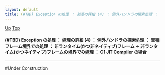 ```yaml
---
layout: default
title: (#TBD) Exception の処理 ： 処理の詳細 (4) ： 例外ハンドラの探索処理 ： 異種フレーム境界での処理 ： 非ランタイム(かつ非ネイティブ)フレーム → 非ランタイム(かつネイティブ)フレームの境界での処理 ： C1 JIT Compiler の場合
---
```

[Up](noCGiAj9yr.html) [Top](../index.html)

#### (#TBD) Exception の処理 ： 処理の詳細 (4) ： 例外ハンドラの探索処理 ： 異種フレーム境界での処理 ： 非ランタイム(かつ非ネイティブ)フレーム → 非ランタイム(かつネイティブ)フレームの境界での処理 ： C1 JIT Compiler の場合

--- 
#Under Construction





